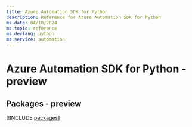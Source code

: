 ```yaml
---
title: Azure Automation SDK for Python
description: Reference for Azure Automation SDK for Python
ms.date: 04/10/2024
ms.topic: reference
ms.devlang: python
ms.service: automation
---
```

# Azure Automation SDK for Python - preview
## Packages - preview
[!INCLUDE [packages](automation-index.md)]